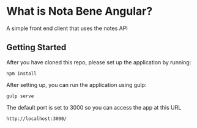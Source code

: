 # What is Nota Bene Angular?
A simple front end client that uses the notes API

## Getting Started

After you have cloned this repo, please set up the application by running:

`npm install`

After setting up, you can run the application using gulp:

`gulp serve`

The default port is set to 3000 so you can access the app at this URL

`http://localhost:3000/`
